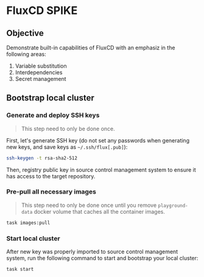 # FluxCD SPIKE

## Objective

Demonstrate built-in capabilities of FluxCD with an emphasiz in the following areas:

1. Variable substitution
1. Interdependencies
1. Secret management

## Bootstrap local cluster

### Generate and deploy SSH keys

> This step need to only be done once.

First, let's generate SSH key (do not set any passwords when generating new
keys, and save keys as `~/.ssh/flux[.pub]`):

```bash
ssh-keygen -t rsa-sha2-512
```

Then, registry public key in source control management system to ensure it has
access to the target repository.

### Pre-pull all necessary images

> This step need to only be done once until you remove `playground-data` docker
> volume that caches all the container images.

```bash
task images:pull
```

### Start local cluster

After new key was properly imported to source control management system, run
the following command to start and bootstrap your local cluster:

```bash
task start
```
